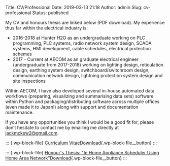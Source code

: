 Title: CV/Professional
Date: 2019-03-13 21:18
Author: admin
Slug: cv-professional
Status: published

<!-- wp:paragraph -->

My CV and honours thesis are linked below (PDF download). My experience thus far within the electrical industry is:

<!-- /wp:paragraph -->

<!-- wp:list -->

-   2016-2018 at Hunter H2O as an undergraduate working on PLC programming, PLC systems, radio network system design, SCADA systems, HMI development, cable schedules, electrical protection schemes
-   2017 - Current at AECOM as an graduate electrical engineer (undergraduate from 2017-2018) working on lighting design, reticulation design, earthing system design, switchboard/switchroom design, communication network design, lightning protection system design and site inspections

<!-- /wp:list -->

<!-- wp:paragraph -->

Within AECOM, I have also developed several in-house automated data workflows (preparing, visualizing and summarising data sets) software within Python and packaging/distributing software across multiple offices (even made it to Japan!) along with support and documentation maintenance.

<!-- /wp:paragraph -->

<!-- wp:paragraph -->

If you have any opportunities you think I would be a good fit for, please don’t hesitate to contact me by emailing me directly at <jackmckew2@gmail.com>.

<!-- /wp:paragraph -->

<!-- wp:file {"id":393,"href":"https://jmckew.com/wp-content/uploads/2019/08/190819_JackMcKewResume-2.pdf"} -->

::: {.wp-block-file}
[Curriculum Vitae](https://jmckew.com/wp-content/uploads/2019/08/190819_JackMcKewResume-2.pdf)[Download](https://jmckew.com/wp-content/uploads/2019/08/190819_JackMcKewResume-2.pdf){.wp-block-file__button}
:::

<!-- /wp:file -->

<!-- wp:file {"id":212,"href":"https://jmckew.com/wp-content/uploads/2019/03/Final_Year_Project_Part_B-1.pdf"} -->

::: {.wp-block-file}
[Honour's Thesis: "In Home Appliance Scheduler Using Home Area Network"](https://jmckew.com/wp-content/uploads/2019/03/Final_Year_Project_Part_B-1.pdf)[Download](https://jmckew.com/wp-content/uploads/2019/03/Final_Year_Project_Part_B-1.pdf){.wp-block-file__button}
:::

<!-- /wp:file -->
